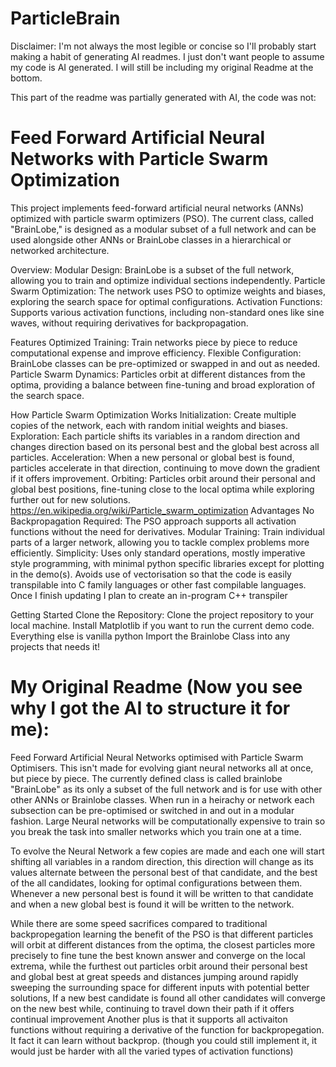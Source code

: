 # ParticleBrain

Disclaimer: 
I'm not always the most legible or concise so I'll probably start making a habit of generating AI readmes. 
I just don't want people to assume my code is AI generated. I will still be including my original Readme at the bottom.

This part of the readme was partially generated with AI, the code was not:

# Feed Forward Artificial Neural Networks with Particle Swarm Optimization

This project implements feed-forward artificial neural networks (ANNs) optimized with particle swarm optimizers (PSO). 
The current class, called "BrainLobe," is designed as a modular subset of a full network and can be used alongside other ANNs or BrainLobe classes in a hierarchical or networked architecture.

Overview:
    Modular Design: BrainLobe is a subset of the full network, allowing you to train and optimize individual sections independently.
    Particle Swarm Optimization: The network uses PSO to optimize weights and biases, exploring the search space for optimal configurations.
    Activation Functions: Supports various activation functions, including non-standard ones like sine waves, without requiring derivatives for backpropagation.

Features
    Optimized Training: Train networks piece by piece to reduce computational expense and improve efficiency.
    Flexible Configuration: BrainLobe classes can be pre-optimized or swapped in and out as needed.
    Particle Swarm Dynamics: Particles orbit at different distances from the optima, providing a balance between fine-tuning and broad exploration of the search space.

How Particle Swarm Optimization Works
    Initialization: Create multiple copies of the network, each with random initial weights and biases.
    Exploration: Each particle shifts its variables in a random direction and changes direction based on its personal best and the global best across all particles.
    Acceleration: When a new personal or global best is found, particles accelerate in that direction, continuing to move down the gradient if it offers improvement.
    Orbiting: Particles orbit around their personal and global best positions, fine-tuning close to the local optima while exploring further out for new solutions.
    https://en.wikipedia.org/wiki/Particle_swarm_optimization
Advantages
    No Backpropagation Required: The PSO approach supports all activation functions without the need for derivatives.
    Modular Training: Train individual parts of a larger network, allowing you to tackle complex problems more efficiently.
    Simplicity: Uses only standard operations, mostly imperative style programming, with minimal python specific libraries except for plotting in the demo(s). 
      Avoids use of vectorisation so that the code is easily transpilable into C family languages or other fast compilable languages. Once I finish updating I plan to create an in-program C++ transpiler

Getting Started
    Clone the Repository: Clone the project repository to your local machine.
    Install Matplotlib if you want to run the current demo code. Everything else is vanilla python
    Import the Brainlobe Class into any projects that needs it!


# My Original Readme (Now you see why I got the AI to structure it for me):
Feed Forward Artificial Neural Networks optimised with Particle Swarm Optimisers. 
This isn't made for evolving giant neural networks all at once, but piece by piece.
The currently defined class is called brainlobe "BrainLobe" as its only a subset of the full network and is for use with other other ANNs or Brainlobe classes.
When run in a heirachy or network each subsection can be pre-optimised or switched in and out in a modular fashion.
Large Neural networks will be computationally expensive to train so you break the task into smaller networks which you train one at a time.

To evolve the Neural Network a few copies are made and each one will start shifting all variables in a random direction,
this direction will change as its values alternate between the personal best of that candidate,
and the best of the all candidates, looking for optimal configurations between them.
Whenever a new personal best is found it will be written to that candidate and when a new global best is found it will be written to the network.

While there are some speed sacrifices compared to traditional backpropegation learning the benefit of the PSO is that different particles will orbit at different distances from the optima,
the closest particles more precisely to fine tune the best known answer and converge on the local extrema, while the furthest out particles orbit around their personal best and global best at great speeds and distances
jumping around rapidly sweeping the surrounding space for different inputs with potential better solutions,
If a new best candidate is found all other candidates will converge on the new best while, continuing to travel down their path if it offers continual improvement
Another plus is that it supports all activaiton functions without requiring a derivative of the function for backpropegation.
It fact it can learn without backprop. (though you could still implement it, it would just be harder with all the varied types of activation functions)
